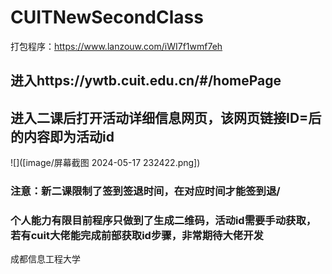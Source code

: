 # CUITNewSecondClass
打包程序：https://www.lanzouw.com/iWI7f1wmf7eh
## 进入https://ywtb.cuit.edu.cn/#/homePage
## 进入二课后打开活动详细信息网页，该网页链接ID=后的内容即为活动id
![]([image/屏幕截图 2024-05-17 232422.png])
### 注意：新二课限制了签到签退时间，在对应时间才能签到退/
### 个人能力有限目前程序只做到了生成二维码，活动id需要手动获取，若有cuit大佬能完成前部获取id步骤，非常期待大佬开发
成都信息工程大学

